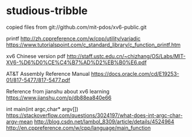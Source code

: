 # studious-tribble

copied files from git://github.com/mit-pdos/xv6-public.git


printf
http://zh.cppreference.com/w/cpp/utility/variadic
https://www.tutorialspoint.com/c_standard_library/c_function_printf.htm


xv6 Chinese version pdf 
http://staff.ustc.edu.cn/~chizhang/OS/Labs/MIT-XV6-%D6%D0%CE%C4%B7%AD%D2%EB%B0%E6.pdf


AT&T Assembly Reference Manual
https://docs.oracle.com/cd/E19253-01/817-5477/817-5477.pdf


Reference from jianshu about xv6 learning
https://www.jianshu.com/p/db88ea840e66


int main(int argc,char* argv[])
https://stackoverflow.com/questions/3024197/what-does-int-argc-char-argv-mean
http://blog.csdn.net/lambol_8309/article/details/4524964
http://en.cppreference.com/w/cpp/language/main_function
